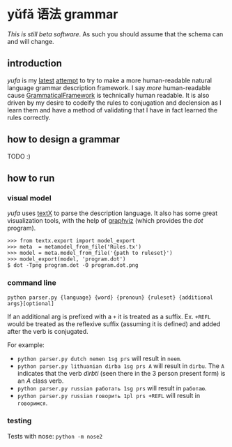 # yǔfǎ 语法 grammar 

_This is still beta software_. As such you should assume that the schema can and will change.

## introduction

_yufa_ is my [latest](https://github.com/parryc/tungumal) [attempt](https://github.com/parryc/aistritheoir) to try to make a more human-readable natural language grammar description framework. I say _more_ human-readable cause [GrammaticalFramework](http://www.grammaticalframework.org/) is technically human readable. It is also driven by my desire to codeify the rules to conjugation and declension as I learn them and have a method of validating that I have in fact learned the rules correctly.

## how to design a grammar

TODO :)

## how to run

### visual model

_yufa_ uses [textX](http://igordejanovic.net/textX/) to parse the description language. It also has some great visualization tools, with the help of [graphviz](http://www.graphviz.org/) (which provides the _dot_ program).

```
>>> from textx.export import model_export
>>> meta  = metamodel_from_file('Rules.tx')
>>> model = meta.model_from_file('{path to ruleset}')
>>> model_export(model, 'program.dot')
$ dot -Tpng program.dot -O program.dot.png
```

### command line

`python parser.py {language} {word} {pronoun} {ruleset} {additional args}[optional]`

If an additional arg is prefixed with a `+` it is treated as a suffix. Ex. `+REFL` would be treated as the reflexive suffix (assuming it is defined) and added after the verb is conjugated.

For example:

* `python parser.py dutch nemen 1sg prs` will result in `neem`.
* `python parser.py lithuanian dirba 1sg prs A` will result in `dirbu`. The `A` indicates that the verb _dirbti_ (seen there in the 3 person present form) is an _A_ class verb.
* `python parser.py russian работать 1sg prs` will result in `работаю`.
* `python parser.py russian говорить 1pl prs +REFL` will result in `говоримся`.

### testing

Tests with nose: `python -m nose2`

